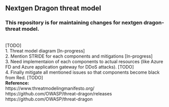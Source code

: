 <h2>Nextgen Dragon threat model</h2>
<h3>
This repository is for maintaining changes for nextgen dragon-threat model.
</h3>
</br>
[TODO]</br>
1. Threat model diagram [In-progress]</br>
2. Mention STRIDE for each components and mitigations [In-progress]</br>
3. Need implementaion of each components to actual resources (like Azure FD and Azure application gateway for DDoS attacks). [TODO] </br>
4. Finally mitigate all mentioned issues so that components become black from Red. [TODO]

</br>
<b>Reference:</b></br>
https://www.threatmodelingmanifesto.org/</br>
https://github.com/OWASP/threat-dragon/releases</br>
https://github.com/OWASP/threat-dragon
